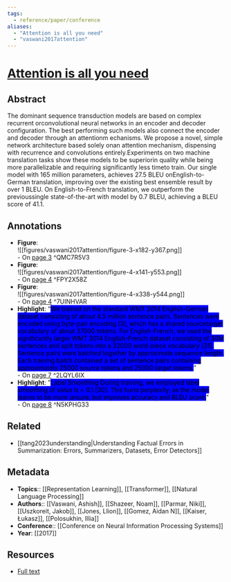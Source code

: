 ```yaml
---
tags:
  - reference/paper/conference
aliases:
  - "Attention is all you need"
  - "vaswani2017attention"
---
```

# [Attention is all you need](http://papers.nips.cc/paper/by-source-2017-3058)
## Abstract
The dominant sequence transduction models are based on complex recurrent orconvolutional neural networks in an encoder and decoder configuration. The best performing such models also connect the encoder and decoder through an attentionm echanisms. We propose a novel, simple network architecture based solely onan attention mechanism, dispensing with recurrence and convolutions entirely.Experiments on two machine translation tasks show these models to be superiorin quality while being more parallelizable and requiring significantly less timeto train. Our single model with 165 million parameters, achieves 27.5 BLEU onEnglish-to-German translation, improving over the existing best ensemble result by over 1 BLEU. On English-to-French translation, we outperform the previoussingle state-of-the-art with model by 0.7 BLEU, achieving a BLEU score of 41.1.
## Annotations
+ **Figure**: <br> ![[figures/vaswani2017attention/figure-3-x182-y367.png]]<br>- On [page 3](zotero://open-pdf/library/items/UHZEYGLY?page=3&annotation=QMC7R5V3) ^QMC7R5V3
+ **Figure**: <br> ![[figures/vaswani2017attention/figure-4-x141-y553.png]]<br>- On [page 4](zotero://open-pdf/library/items/UHZEYGLY?page=4&annotation=FPY2X58Z) ^FPY2X58Z
+ **Figure**: <br> ![[figures/vaswani2017attention/figure-4-x338-y544.png]]<br>- On [page 4](zotero://open-pdf/library/items/UHZEYGLY?page=4&annotation=7UINHVAR) ^7UINHVAR
+ **Highlight**: "<mark style="background: Blue;">We trained on the standard WMT 2014 English-German dataset consisting of about 4.5 million sentence pairs. Sentences were encoded using byte-pair encoding [3], which has a shared sourcetarget vocabulary of about 37000 tokens. For English-French, we used the significantly larger WMT 2014 English-French dataset consisting of 36M sentences and split tokens into a 32000 word-piece vocabulary [31]. Sentence pairs were batched together by approximate sequence length. Each training batch contained a set of sentence pairs containing approximately 25000 source tokens and 25000 target tokens.</mark>"<br>- On [page 7](zotero://open-pdf/library/items/UHZEYGLY?page=7&annotation=2LQYL6IX) ^2LQYL6IX
+ **Highlight**: "<mark style="background: Blue;">Label Smoothing During training, we employed label smoothing of value  ls = 0.1 [30]. This hurts perplexity, as the model learns to be more unsure, but improves accuracy and BLEU score.</mark>"<br>- On [page 8](zotero://open-pdf/library/items/UHZEYGLY?page=8&annotation=N5KPHG33) ^N5KPHG33
## Related
+ [[tang2023understanding|Understanding Factual Errors in Summarization: Errors, Summarizers, Datasets, Error Detectors]]
## Metadata
+ **Topics**::  [[Representation Learning]], [[Transformer]], [[Natural Language Processing]]
+ **Authors**:: [[Vaswani, Ashish]], [[Shazeer, Noam]], [[Parmar, Niki]], [[Uszkoreit, Jakob]], [[Jones, Llion]], [[Gomez, Aidan N]], [[Kaiser, Łukasz]], [[Polosukhin, Illia]]
+ **Conference**:: [[Conference on Neural Information Processing Systems]]
+ **Year**: [[2017]]
## Resources
+ [Full text](https://arxiv.org/pdf/1706.03762.pdf)